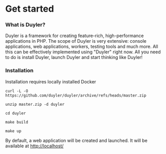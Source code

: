 # Get started

### What is Duyler?

Duyler is a framework for creating feature-rich, high-performance applications in PHP.
The scope of Duyler is very extensive: console applications, web applications, workers, testing tools and much more. All this can be effectively implemented using "Duyler" right now. All you need to do is install Duyler, launch Duyler and start thinking like Duyler!

### Installation

Installation requires locally installed Docker

```shell
curl -L -O https://github.com/duyler/duyler/archive/refs/heads/master.zip
```
```shell
unzip master.zip -d duyler
```
```shell
cd duyler
```
```shell
make build
```
```shell
make up
```
By default, a web application will be created and launched. It will be available at [http://localhost/](http://localhost/)


